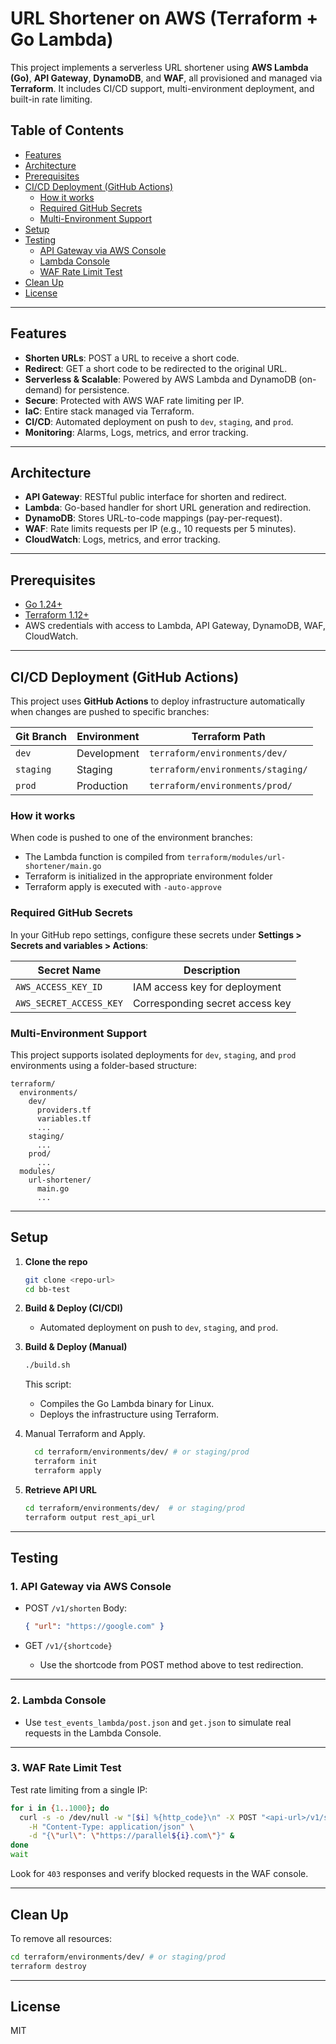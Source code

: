 # URL Shortener on AWS (Terraform + Go Lambda)

This project implements a serverless URL shortener using **AWS Lambda (Go)**, **API Gateway**, **DynamoDB**, and **WAF**, all provisioned and managed via **Terraform**. It includes CI/CD support, multi-environment deployment, and built-in rate limiting.

## Table of Contents

* [Features](#features)
* [Architecture](#architecture)
* [Prerequisites](#prerequisites)
* [CI/CD Deployment (GitHub Actions)](#cicd-deployment-github-actions)
  * [How it works](#how-it-works)
  * [Required GitHub Secrets](#required-github-secrets)
  * [Multi-Environment Support](#multi-environment-support)
* [Setup](#setup)
* [Testing](#testing)
  * [API Gateway via AWS Console](#1-api-gateway-via-aws-console)
  * [Lambda Console](#2-lambda-console)
  * [WAF Rate Limit Test](#3-waf-rate-limit-test)
* [Clean Up](#clean-up)
* [License](#license)

---

## Features

* **Shorten URLs**: POST a URL to receive a short code.
* **Redirect**: GET a short code to be redirected to the original URL.
* **Serverless & Scalable**: Powered by AWS Lambda and DynamoDB (on-demand) for persistence.
* **Secure**: Protected with AWS WAF rate limiting per IP.
* **IaC**: Entire stack managed via Terraform.
* **CI/CD**: Automated deployment on push to `dev`, `staging`, and `prod`.
* **Monitoring**: Alarms, Logs, metrics, and error tracking.

---

## Architecture

* **API Gateway**: RESTful public interface for shorten and redirect.
* **Lambda**: Go-based handler for short URL generation and redirection.
* **DynamoDB**: Stores URL-to-code mappings (pay-per-request).
* **WAF**: Rate limits requests per IP (e.g., 10 requests per 5 minutes).
* **CloudWatch**: Logs, metrics, and error tracking.

---

## Prerequisites

* [Go 1.24+](https://golang.org/)
* [Terraform 1.12+](https://www.terraform.io/)
* AWS credentials with access to Lambda, API Gateway, DynamoDB, WAF, CloudWatch.

---

## CI/CD Deployment (GitHub Actions)

This project uses **GitHub Actions** to deploy infrastructure automatically when changes are pushed to specific branches:

| Git Branch | Environment | Terraform Path                    |
| ---------- | ----------- | --------------------------------- |
| `dev`      | Development | `terraform/environments/dev/`     |
| `staging`  | Staging     | `terraform/environments/staging/` |
| `prod`     | Production  | `terraform/environments/prod/`    |

### How it works

When code is pushed to one of the environment branches:

* The Lambda function is compiled from `terraform/modules/url-shortener/main.go`
* Terraform is initialized in the appropriate environment folder
* Terraform apply is executed with `-auto-approve`

### Required GitHub Secrets

In your GitHub repo settings, configure these secrets under **Settings > Secrets and variables > Actions**:

| Secret Name             | Description                     |
| ----------------------- | ------------------------------- |
| `AWS_ACCESS_KEY_ID`     | IAM access key for deployment   |
| `AWS_SECRET_ACCESS_KEY` | Corresponding secret access key |


### Multi-Environment Support

This project supports isolated deployments for `dev`, `staging`, and `prod` environments using a folder-based structure:

```
terraform/
  environments/
    dev/
      providers.tf
      variables.tf
      ...
    staging/
      ...
    prod/
      ...
  modules/
    url-shortener/
      main.go
      ...
```

---

## Setup

1. **Clone the repo**

   ```bash
   git clone <repo-url>
   cd bb-test
   ```
2. **Build & Deploy (CI/CDl)** 
    * Automated deployment on push to `dev`, `staging`, and `prod`.

3. **Build & Deploy (Manual)**

   ```bash
   ./build.sh
   ```

   This script:

   * Compiles the Go Lambda binary for Linux.
   * Deploys the infrastructure using Terraform.

4. Manual Terraform and Apply.
    ```bash
      cd terraform/environments/dev/ # or staging/prod
      terraform init
      terraform apply
    ```

5. **Retrieve API URL**
    ```bash
    cd terraform/environments/dev/  # or staging/prod
    terraform output rest_api_url
    ```

---

## Testing

### 1. API Gateway via AWS Console

* POST `/v1/shorten`
  Body:

  ```json
  { "url": "https://google.com" }
  ```

* GET `/v1/{shortcode}`
  * Use the shortcode from POST method above to test redirection.

---

### 2. Lambda Console

* Use `test_events_lambda/post.json` and `get.json` to simulate real requests in the Lambda Console.

---

### 3. WAF Rate Limit Test

Test rate limiting from a single IP:

```bash
for i in {1..1000}; do
  curl -s -o /dev/null -w "[$i] %{http_code}\n" -X POST "<api-url>/v1/shorten" \
    -H "Content-Type: application/json" \
    -d "{\"url\": \"https://parallel${i}.com\"}" &
done
wait
```

Look for `403` responses and verify blocked requests in the WAF console.

---

## Clean Up

To remove all resources:

```bash
cd terraform/environments/dev/ # or staging/prod
terraform destroy
```

---

## License

MIT
